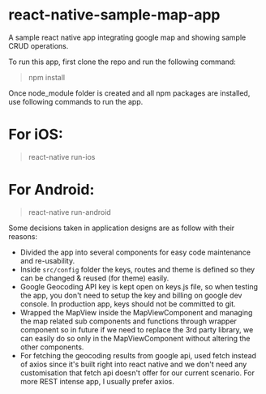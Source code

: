 # react-native-sample-map-app

A sample react native app integrating google map and showing sample CRUD operations.

To run this app, first clone the repo and run the following command:

> npm install

Once node_module folder is created and all npm packages are installed, use following commands to run the app.

# For iOS:

> react-native run-ios

# For Android:

> react-native run-android

Some decisions taken in application designs are as follow with their reasons:

- Divided the app into several components for easy code maintenance and re-usability.
- Inside `src/config` folder the keys, routes and theme is defined so they can be changed & reused (for theme) easily.
- Google Geocoding API key is kept open on keys.js file, so when testing the app, you don't need to setup the key and billing on google dev console. In production app, keys should not be committed to git.
- Wrapped the MapView inside the MapViewComponent and managing the map related sub components and functions through wrapper component so in future if we need to replace the 3rd party library, we can easily do so only in the MapViewComponent without altering the other components.
- For fetching the geocoding results from google api, used fetch instead of axios since it's built right into react native and we don't need any customisation that fetch api doesn't offer for our current scenario. For more REST intense app, I usually prefer axios.
